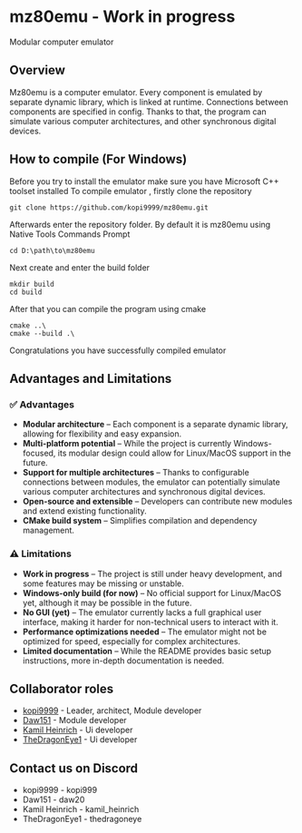 # mz80emu - Work in progress

Modular computer emulator


## Overview

Mz80emu is a computer emulator. Every component is emulated by separate dynamic library, which is linked at runtime. Connections between components are specified in config. Thanks to that, the program can simulate various computer architectures, and other synchronous digital devices.

## How to compile (For Windows)
Before you try to install the emulator make sure you have Microsoft C++ toolset installed
To compile emulator , firstly clone the repository

```
git clone https://github.com/kopi9999/mz80emu.git
```

Afterwards enter the repository folder. By default it is mz80emu using Native Tools Commands Prompt

```
cd D:\path\to\mz80emu
```

Next create and enter the build folder

```
mkdir build
cd build
```

After that you can compile the program using cmake

```
cmake ..\
cmake --build .\
```

Congratulations you have successfully compiled emulator

## Advantages and Limitations

### ✅ Advantages  
- **Modular architecture** – Each component is a separate dynamic library, allowing for flexibility and easy expansion.  
- **Multi-platform potential** – While the project is currently Windows-focused, its modular design could allow for Linux/MacOS support in the future.  
- **Support for multiple architectures** – Thanks to configurable connections between modules, the emulator can potentially simulate various computer architectures and synchronous digital devices.  
- **Open-source and extensible** – Developers can contribute new modules and extend existing functionality.  
- **CMake build system** – Simplifies compilation and dependency management.  

### ⚠️ Limitations  
- **Work in progress** – The project is still under heavy development, and some features may be missing or unstable.  
- **Windows-only build (for now)** – No official support for Linux/MacOS yet, although it may be possible in the future.  
-  **No GUI (yet)** – The emulator currently lacks a full graphical user interface, making it harder for non-technical users to interact with it.  
-  **Performance optimizations needed** – The emulator might not be optimized for speed, especially for complex architectures.  
-  **Limited documentation** – While the README provides basic setup instructions, more in-depth documentation is needed.  



## Collaborator roles

- [kopi9999](https://github.com/kopi9999) - Leader, architect, Module developer
- [Daw151](https://github.com/Daw151) - Module developer
- [Kamil Heinrich](https://github.com/HeinrichKamil) - Ui developer
- [TheDragonEye1](https://github.com/TheDragonEye1) - Ui developer

## Contact us on Discord

- kopi9999 - kopi999
- Daw151 - daw20
- Kamil Heinrich - kamil_heinrich
- TheDragonEye1 - thedragoneye
